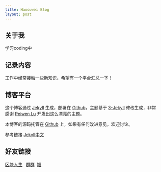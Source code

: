 ```yaml
---
title: Haosuwei Blog
layout: post
---
```


## 关于我

学习coding中

## 记录内容

工作中经常接触一些新知识，希望有一个平台汇总一下！

## 博客平台

这个博客通过 [Jekyll](http://jekyllrb.com/) 生成，部署在 [Github](https://pages.github.com)，主题基于 [3-Jekyll](https://github.com/P233/3-Jekyll) 修改生成，非常感谢 [Peiwen Lu](https://github.com/P233) 开发出这么漂亮的主题。

本博客的源码托管在 [Github](https://github.com/haosuwei/haosuwei.github.io) 上，如果有任何改进意见，欢迎讨论。

参考链接 [Jekyll中文](http://www.jekyll.com.cn/docs/templates/)

## 好友链接
[区块人生](https://blocklife.github.io)   [群群](https://jiangyaqunqun.github.io)  [旭](https://jiaxuhe.github.io)

